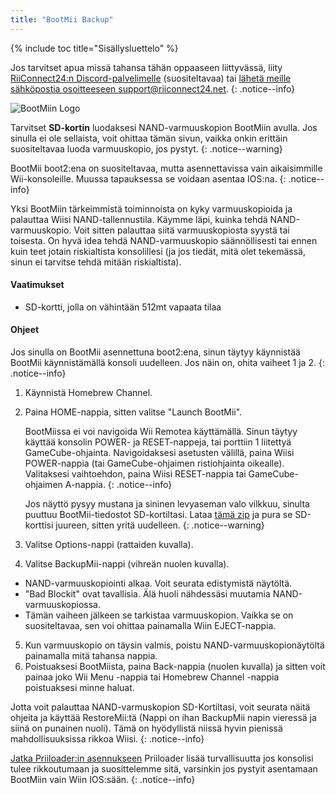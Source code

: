 ```yaml
---
title: "BootMii Backup"
---
```


{% include toc title="Sisällysluettelo" %}

Jos tarvitset apua missä tahansa tähän oppaaseen liittyvässä, liity [RiiConnect24:n Discord-palvelimelle](https://discord.gg/rc24) (suositeltavaa) tai [ lähetä meille sähköpostia osoitteeseen support@riiconnect24.net](mailto:support@riiconnect24.net).
{: .notice--info}

![BootMiin Logo](/images/bootmii.png)

Tarvitset **SD-kortin** luodaksesi NAND-varmuuskopion BootMiin avulla. Jos sinulla ei ole sellaista, voit ohittaa tämän sivun, vaikka onkin erittäin suositeltavaa luoda varmuuskopio, jos pystyt.
{: .notice--warning}

BootMii boot2:ena on suositeltavaa, mutta asennettavissa vain aikaisimmille Wii-konsoleille. Muussa tapauksessa se voidaan asentaa IOS:na.
{: .notice--info}

Yksi BootMiin tärkeimmistä toiminnoista on kyky varmuuskopioida ja palauttaa Wiisi NAND-tallennustila. Käymme läpi, kuinka tehdä NAND-varmuuskopio. Voit sitten palauttaa siitä varmuuskopiosta syystä tai toisesta. On hyvä idea tehdä NAND-varmuuskopio säännöllisesti tai ennen kuin teet jotain riskialtista konsolillesi (ja jos tiedät, mitä olet tekemässä, sinun ei tarvitse tehdä mitään riskialtista).

#### Vaatimukset
* SD-kortti, jolla on vähintään 512mt vapaata tilaa

#### Ohjeet
Jos sinulla on BootMii asennettuna boot2:ena, sinun täytyy käynnistää BootMii käynnistämällä konsoli uudelleen. Jos näin on, ohita vaiheet 1 ja 2.
{: .notice--info}
1. Käynnistä Homebrew Channel.
2. Paina HOME-nappia, sitten valitse "Launch BootMii".

    BootMiissa ei voi navigoida Wii Remotea käyttämällä. Sinun täytyy käyttää konsolin POWER- ja RESET-nappeja, tai porttiin 1 liitettyä GameCube-ohjainta. Navigoidaksesi asetusten välillä, paina Wiisi POWER-nappia (tai GameCube-ohjaimen ristiohjainta oikealle). Valitaksesi vaihtoehdon, paina Wiisi RESET-nappia tai GameCube-ohjaimen A-nappia.
    {: .notice--info}


    Jos näyttö pysyy mustana ja sininen levyaseman valo vilkkuu, sinulta puuttuu BootMii-tiedostot SD-kortiltasi. Lataa [tämä zip](https://static.hackmii.com/bootmii_sd_files.zip) ja pura se SD-korttisi juureen, sitten yritä uudelleen.
    {: .notice--warning}

3. Valitse Options-nappi (rattaiden kuvalla).
4. Valitse BackupMii-nappi (vihreän nuolen kuvalla).
- NAND-varmuuskopiointi alkaa. Voit seurata edistymistä näytöltä.
- "Bad Blockit" ovat tavallisia. Älä huoli nähdessäsi muutamia NAND-varmuuskopiossa.
- Tämän vaiheen jälkeen se tarkistaa varmuuskopion. Vaikka se on suositeltavaa, sen voi ohittaa painamalla Wiin EJECT-nappia.
5. Kun varmuuskopio on täysin valmis, poistu NAND-varmuuskopionäytöltä painamalla mitä tahansa nappia.
6. Poistuaksesi BootMiista, paina Back-nappia (nuolen kuvalla) ja sitten voit painaa joko Wii Menu -nappia tai Homebrew Channel -nappia poistuaksesi minne haluat.

Jotta voit palauttaa NAND-varmuskopion SD-Kortiltasi, voit seurata näitä ohjeita ja käyttää RestoreMii:tä (Nappi on ihan BackupMii napin vieressä ja siinä on punainen nuoli). Tämä on hyödyllistä niissä hyvin pienissä mahdollisuuksissa rikkoa Wiisi.
{: .notice--info}

[Jatka Priiloader:in asennukseen](priiloader) Priiloader lisää turvallisuutta jos konsolisi tulee rikkoutumaan ja suosittelemme sitä, varsinkin jos pystyit asentamaan BootMiin vain Wiin IOS:sään.
{: .notice--info}
